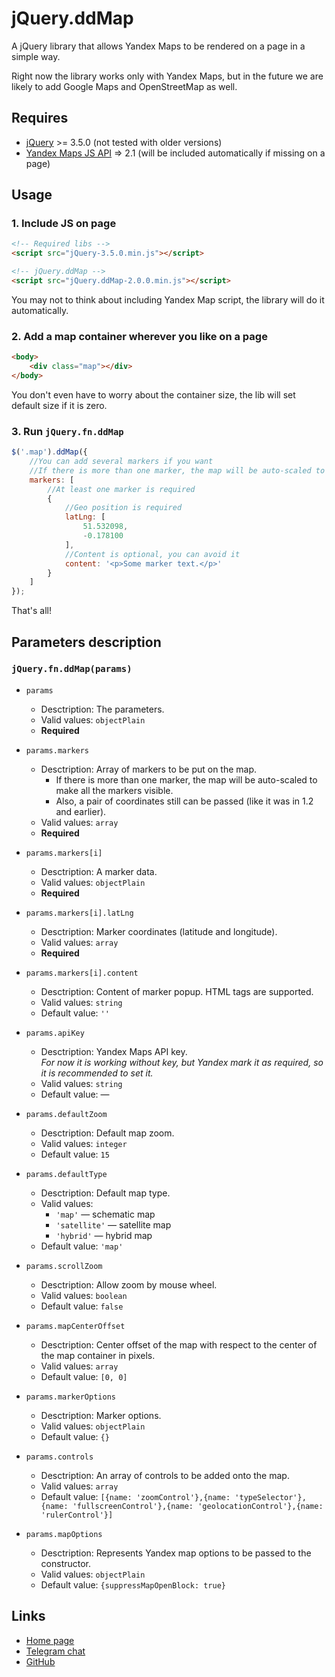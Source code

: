 # jQuery.ddMap

A jQuery library that allows Yandex Maps to be rendered on a page in a simple way.

Right now the library works only with Yandex Maps, but in the future we are likely to add Google Maps and OpenStreetMap as well.


## Requires

* [jQuery](https://jquery.com/) >= 3.5.0 (not tested with older versions)
* [Yandex Maps JS API](https://yandex.com/dev/maps/jsapi/doc/2.1/) => 2.1 (will be included automatically if missing on a page)


## Usage


### 1. Include JS on page

```html
<!-- Required libs -->
<script src="jQuery-3.5.0.min.js"></script>

<!-- jQuery.ddMap -->
<script src="jQuery.ddMap-2.0.0.min.js"></script>
```

You may not to think about including Yandex Map script, the library will do it automatically.


### 2. Add a map container wherever you like on a page

```html
<body>
	<div class="map"></div>
</body>
```

You don't even have to worry about the container size, the lib will set default size if it is zero.


### 3. Run `jQuery.fn.ddMap`

```js
$('.map').ddMap({
	//You can add several markers if you want
	//If there is more than one marker, the map will be auto-scaled to make all the markers visible
	markers: [
		//At least one marker is required
		{
			//Geo position is required
			latLng: [
				51.532098,
				-0.178100
			],
			//Content is optional, you can avoid it
			content: '<p>Some marker text.</p>'
		}
	]
});
```

That's all!


## Parameters description


### `jQuery.fn.ddMap(params)`

* `params`
	* Desctription: The parameters.
	* Valid values: `objectPlain`
	* **Required**
	
* `params.markers`
	* Desctription: Array of markers to be put on the map.
		* If there is more than one marker, the map will be auto-scaled to make all the markers visible.
		* Also, a pair of coordinates still can be passed (like it was in 1.2 and earlier).
	* Valid values: `array`
	* **Required**
	
* `params.markers[i]`
	* Desctription: A marker data.
	* Valid values: `objectPlain`
	* **Required**
	
* `params.markers[i].latLng`
	* Desctription: Marker coordinates (latitude and longitude).
	* Valid values: `array`
	* **Required**
	
* `params.markers[i].content`
	* Desctription: Content of marker popup. HTML tags are supported.
	* Valid values: `string`
	* Default value: `''`
	
* `params.apiKey`
	* Desctription: Yandex Maps API key.  
		_For now it is working without key, but Yandex mark it as required, so it is recommended to set it._
	* Valid values: `string`
	* Default value: —
	
* `params.defaultZoom`
	* Desctription: Default map zoom.
	* Valid values: `integer`
	* Default value: `15`
	
* `params.defaultType`
	* Desctription: Default map type.
	* Valid values:
		* `'map'` — schematic map
		* `'satellite'` — satellite map
		* `'hybrid'` — hybrid map
	* Default value: `'map'`
	
* `params.scrollZoom`
	* Desctription: Allow zoom by mouse wheel.
	* Valid values: `boolean`
	* Default value: `false`
	
* `params.mapCenterOffset`
	* Desctription: Center offset of the map with respect to the center of the map container in pixels.
	* Valid values: `array`
	* Default value: `[0, 0]`
	
* `params.markerOptions`
	* Desctription: Marker options.
	* Valid values: `objectPlain`
	* Default value: `{}`
	
* `params.controls`
	* Desctription: An array of controls to be added onto the map.
	* Valid values: `array`
	* Default value: `[{name: 'zoomControl'},{name: 'typeSelector'},{name: 'fullscreenControl'},{name: 'geolocationControl'},{name: 'rulerControl'}]`
	
* `params.mapOptions`
	* Desctription: Represents Yandex map options to be passed to the constructor.
	* Valid values: `objectPlain`
	* Default value: `{suppressMapOpenBlock: true}`


## Links

* [Home page](https://code.divandesign.ru/jquery/ddmap)
* [Telegram chat](https://t.me/dd_code)
* [GitHub](https://github.com/DivanDesign/jQuery.ddMap)


<link rel="stylesheet" type="text/css" href="https://raw.githack.com/DivanDesign/CSS.ddMarkdown/master/style.min.css" />